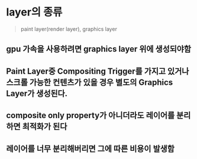 # layer의 종류

> paint layer(render layer), graphics layer

## gpu 가속을 사용하려면 graphics layer 위에 생성되야함

## Paint Layer중 Compositing Trigger를 가지고 있거나 스크롤 가능한 컨텐츠가 있을 경우 별도의 Graphics Layer가 생성된다.

## composite only property가 아니더라도 레이어를 분리하면 최적화가 된다

## 레이어를 너무 분리해버리면 그에 따른 비용이 발생함
